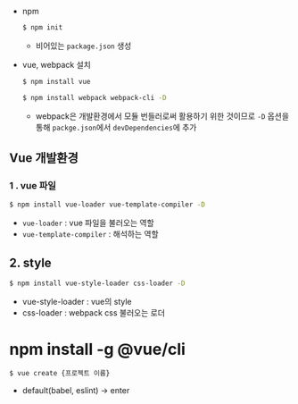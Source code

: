 * npm

  ```bash
  $ npm init
  ```

  * 비어있는 `package.json` 생성

* vue, webpack 설치

  ```bash
  $ npm install vue
  ```

  ```bash
  $ npm install webpack webpack-cli -D
  ```

  * webpack은 개발환경에서 모듈 번들러로써 활용하기 위한 것이므로 `-D` 옵션을 통해 `packge.json`에서 `devDependencies`에 추가



## Vue 개발환경

### 1 . vue 파일

```bash
$ npm install vue-loader vue-template-compiler -D
```


* `vue-loader` : vue 파일을 불러오는 역할
* `vue-template-compiler` : 해석하는 역할



## 2. style

```bash
$ npm install vue-style-loader css-loader -D
```

* vue-style-loader : vue의 style
* css-loader : webpack css 불러오는 로더



#  npm install -g @vue/cli

```bash
$ vue create {프로젝트 이름}
```

* default(babel, eslint) -> enter